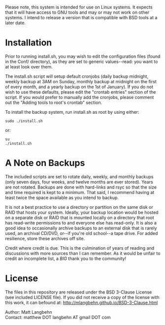 Please note, this system is intended for use on Linux systems. It expects that it will have access to GNU tools and may or may not work on other systems. I intend to release a version that is compatible with BSD tools at a later date.

Installation
====================

Prior to running install.sh, you may wish to edit the configuration files (found in the Conf/ directory), as they are set to generic values--read: you want to at least look over them.

The install.sh script will setup default cronjobs (daily backup midnight, weekly backup at 3AM on Sunday, monthly backup at midnight on the first of every month, and a yearly backup on the 1st of January). If you do not wish to use these defaults, please edit the "crontab entries" section of the script. If you would prefer to manually add the cronjobs, please comment out the "Adding tools to root's crontab" section.

To install the backup system, run install.sh as root by using either:
```
sudo ./install.sh
```
or:
```
su
./install.sh
```

A Note on Backups
====================

The included scripts are set to rotate daily, weekly, and monthly backups (only seven days, four weeks, and twelve months are ever stored). Years are not rotated. Backups are done with hard-links and rsyc so that the size and time required is kept to a minimum. That said, I recommend having at least twice the space available as you intend to backup.

It is not a best practice to use a directory or partition on the same disk or RAID that hosts your system. Ideally, your backup location would be hosted on a separate disk or RAID that is mounted locally on a directory that root has read-write permissions to and everyone else has read-only. It is also a good idea to occasionally archive backups to an external disk that is rarely used, an archival CD/DVD, or--if you're old school--a tape drive. For added resilience, store these archives off site.

Credit where credit is due. This is the culmination of years of reading and discussions with more sources than I can remember. As it would be unfair to credit an incomplete list, a *BIG* thank you to the community!


License
====================

The files in this repository are released under the BSD 3-Clause License (see included LICENSE file). If you did not receive a copy of the license with this work, it can befound at: http://mlangbehn.github.io/BSD-3-Clause.html

Author: Matt Langbehn  
Contact: matthew DOT langbehn AT gmail DOT com
